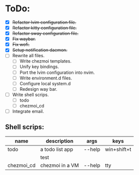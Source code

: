 # ToDo:

* [X] ~~Refactor lvim configuration file.~~
* [X] ~~Refactor kitty configuration file.~~
* [X] ~~Refactor sway configuration file.~~
* [X] ~~Fix waybar.~~
* [X] ~~Fix wofi.~~
* [X] ~~Setup notification daemon.~~
* [ ] Rewrite all files.
    * [ ] Write chezmoi templates.
    * [ ] Unify key bindings.
    * [ ] Port the lvim configuration into nvim.
    * [ ] Write environment.d files.
    * [ ] Configure local system.d
    * [ ] Redesign way bar.
* [ ] Write shell scrips.
    * [ ] todo
    * [ ] chezmoi_cd
* [ ] Integrate email.

## Shell scrips:

|name        | description         | args   | keys       |
|------------|---------------------|--------|------------|
| todo       | a todo list app<br> | --help | win+shift+t|
|            | test                |        |            |
| chezmoi_cd | chezmoi in a VM     | --help | tty        |

<!-- ||||| -->
